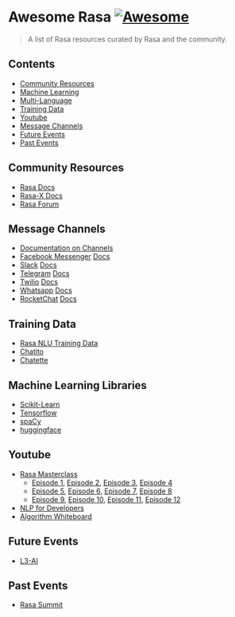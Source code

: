 # Awesome Rasa [![Awesome](https://awesome.re/badge.svg)](https://awesome.re)

> A list of Rasa resources curated by Rasa and the community. 

## Contents 

- [Community Resources](#Community-Resources)
- [Machine Learning](#Machine-Learning-Libraries)
- [Multi-Language](#Multi-Language)
- [Training Data](#Training-Data)
- [Youtube](#Youtube)
- [Message Channels](#Message-Channels)
- [Future Events](#Future-Events)
- [Past Events](#Past-Events)

## Community Resources 

- [Rasa Docs](https://rasa.com/docs/rasa/)
- [Rasa-X Docs](https://rasa.com/docs/rasa-x/)
- [Rasa Forum](https://forum.rasa.com/)

## Message Channels 

- [Documentation on Channels](https://rasa.com/docs/rasa/user-guide/messaging-and-voice-channels/)
- [Facebook Messenger](https://www.messenger.com/) [Docs](https://rasa.com/docs/rasa/user-guide/connectors/facebook-messenger/)
- [Slack](https://slack.com/intl/en-nl/) [Docs](https://rasa.com/docs/rasa/user-guide/connectors/slack/)
- [Telegram](https://telegram.org/) [Docs](https://rasa.com/docs/rasa/user-guide/connectors/telegram/)
- [Twilio](https://www.twilio.com/) [Docs](https://rasa.com/docs/rasa/user-guide/connectors/twilio/)
- [Whatsapp](https://www.whatsapp.com/download/) [Docs](https://rasa.com/docs/rasa/user-guide/connectors/twilio/#id3)
- [RocketChat](https://rocket.chat/) [Docs](https://rasa.com/docs/rasa/user-guide/connectors/rocketchat/)


## Training Data

- [Rasa NLU Training Data](https://github.com/RasaHQ/NLU-training-data)
- [Chatito](https://github.com/rodrigopivi/Chatito)
- [Chatette](https://github.com/SimGus/Chatette)

## Machine Learning Libraries

- [Scikit-Learn](https://scikit-learn.org/stable/index.html)
- [Tensorflow](https://www.tensorflow.org/install/)
- [spaCy](https://spacy.io)
- [huggingface](https://huggingface.co/transformers/)

## Youtube

- [Rasa Masterclass]()
    - [Episode 1](), [Episode 2](), [Episode 3](), [Episode 4]()
    - [Episode 5](), [Episode 6](), [Episode 7](), [Episode 8]()
    - [Episode 9](), [Episode 10](), [Episode 11](), [Episode 12]()
- [NLP for Developers]()
- [Algorithm Whiteboard]()

## Future Events

- [L3-AI](http://l3-ai.dev/)

## Past Events

- [Rasa Summit](https://rasa.com/summit/)